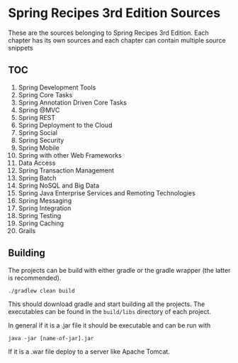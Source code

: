 Spring Recipes 3rd Edition Sources
===

These are the sources belonging to Spring Recipes 3rd Edition. Each chapter has its own sources and each chapter can contain multiple source snippets

TOC
---

 1. Spring Development Tools
2. Spring Core Tasks
3. Spring Annotation Driven Core Tasks
4. Spring @MVC
5. Spring REST
6. Spring Deployment to the Cloud
7. Spring Social
8. Spring Security
9. Spring Mobile
10. Spring with other Web Frameworks
11. Data Access
12. Spring Transaction Management
13. Spring Batch
14. Spring NoSQL and Big Data 
15. Spring Java Enterprise Services and Remoting Technologies
16. Spring Messaging
17. Spring Integration
18. Spring Testing
19. Spring Caching
20. Grails


Building
---
The projects can be build with either gradle or the gradle wrapper (the latter is recommended). 

    ./gradlew clean build

This should download gradle and start building all the projects. The executables can be found in the `build/libs` directory of each project. 

In general if it is a .jar file it should be executable and can be run with

    java -jar [name-of-jar].jar 
    
If it is a .war file deploy to a server like Apache Tomcat.
